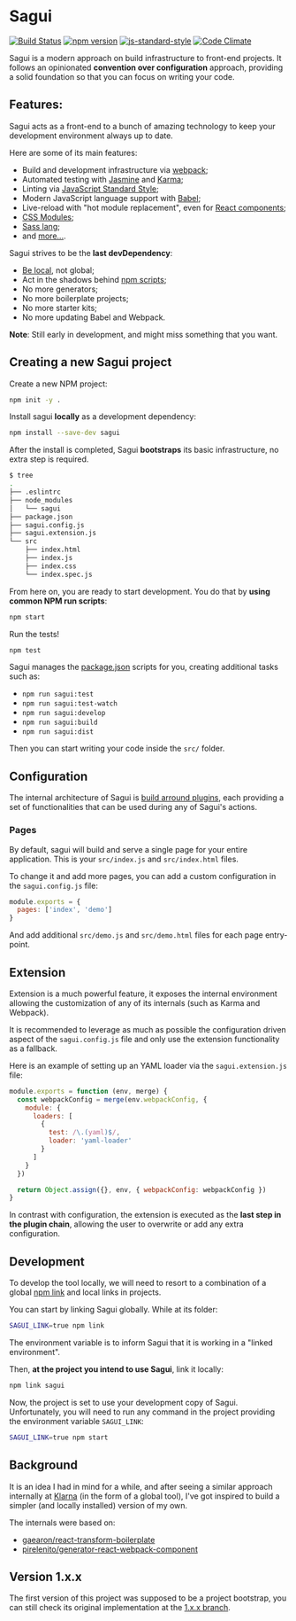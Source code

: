 # Sagui

[![Build Status](https://travis-ci.org/pirelenito/sagui.svg)](https://travis-ci.org/pirelenito/sagui)
[![npm version](https://badge.fury.io/js/sagui.svg)](https://badge.fury.io/js/sagui)
[![js-standard-style](https://img.shields.io/badge/code%20style-standard-brightgreen.svg?style=flat)](https://github.com/feross/standard)
[![Code Climate](https://codeclimate.com/github/pirelenito/sagui/badges/gpa.svg)](https://codeclimate.com/github/pirelenito/sagui)

Sagui is a modern approach on build infrastructure to front-end projects. It follows an opinionated **convention over configuration** approach, providing a solid foundation so that you can focus on writing your code.

## Features:

Sagui acts as a front-end to a bunch of amazing technology to keep your development environment always up to date.

Here are some of its main features:

- Build and development infrastructure via [webpack](http://webpack.github.io/);
- Automated testing with [Jasmine](http://jasmine.github.io/) and [Karma](http://karma-runner.github.io/);
- Linting via [JavaScript Standard Style](http://standardjs.com/);
- Modern JavaScript language support with [Babel](http://babeljs.io/);
- Live-reload with "hot module replacement", even for [React components](https://github.com/gaearon/react-transform);
- [CSS Modules](https://github.com/css-modules);
- [Sass lang](http://sass-lang.com/);
- and [more...](https://github.com/pirelenito/sagui/tree/extend-sagui/src/plugins).

Sagui strives to be the **last devDependency**:

- [Be local](https://twitter.com/pirelenito/status/682571493092515840), not global;
- Act in the shadows behind [npm scripts](https://docs.npmjs.com/misc/scripts);
- No more generators;
- No more boilerplate projects;
- No more starter kits;
- No more updating Babel and Webpack.

**Note**: Still early in development, and might miss something that you want.

## Creating a new Sagui project

Create a new NPM project:

```bash
npm init -y .
```

Install sagui **locally** as a development dependency:

```bash
npm install --save-dev sagui
```

After the install is completed, Sagui **bootstraps** its basic infrastructure, no extra step is required.

```bash
$ tree
.
├── .eslintrc
├── node_modules
│   └── sagui
├── package.json
├── sagui.config.js
├── sagui.extension.js
└── src
    ├── index.html
    ├── index.js
    ├── index.css
    └── index.spec.js
```

From here on, you are ready to start development. You do that by **using common NPM run scripts**:

```bash
npm start
```

Run the tests!

```bash
npm test
```

Sagui manages the [package.json](https://docs.npmjs.com/files/package.json) scripts for you, creating additional tasks such as:

- `npm run sagui:test`
- `npm run sagui:test-watch`
- `npm run sagui:develop`
- `npm run sagui:build`
- `npm run sagui:dist`

Then you can start writing your code inside the `src/` folder.

## Configuration

The internal architecture of Sagui is [build arround plugins](https://github.com/pirelenito/sagui/tree/extend-sagui/src/plugins), each providing a set of functionalities that can be used during any of Sagui's actions.

### Pages

By default, sagui will build and serve a single page for your entire application. This is your `src/index.js` and `src/index.html` files.

To change it and add more pages, you can add a custom configuration in the `sagui.config.js` file:

```js
module.exports = {
  pages: ['index', 'demo']
}
```

And add additional `src/demo.js` and `src/demo.html` files for each page entry-point.

## Extension

Extension is a much powerful feature, it exposes the internal environment allowing the customization of any of its internals (such as Karma and Webpack).

It is recommended to leverage as much as possible the configuration driven aspect of the `sagui.config.js` file and only use the extension functionality as a fallback.

Here is an example of setting up an YAML loader via the `sagui.extension.js` file:

```js
module.exports = function (env, merge) {
  const webpackConfig = merge(env.webpackConfig, {
    module: {
      loaders: [
        {
          test: /\.(yaml)$/,
          loader: 'yaml-loader'
        }
      ]
    }
  })

  return Object.assign({}, env, { webpackConfig: webpackConfig })
}
```

In contrast with configuration, the extension is executed as the **last step in the plugin chain**, allowing the user to overwrite or add any extra configuration.

## Development

To develop the tool locally, we will need to resort to a combination of a global [npm link](https://docs.npmjs.com/cli/link) and local links in projects.

You can start by linking Sagui globally. While at its folder:

```bash
SAGUI_LINK=true npm link
```

The environment variable is to inform Sagui that it is working in a "linked environment".

Then, **at the project you intend to use Sagui**, link it locally:

```bash
npm link sagui
```

Now, the project is set to use your development copy of Sagui. Unfortunately, you will need to run any command in the project providing the environment variable `SAGUI_LINK`:

```bash
SAGUI_LINK=true npm start
```

## Background

It is an idea I had in mind for a while, and after seeing a similar approach internally at [Klarna](https://github.com/klarna) (in the form of a global tool), I've got inspired to build a simpler (and locally installed) version of my own.

The internals were based on:

- [gaearon/react-transform-boilerplate](https://github.com/gaearon/react-transform-boilerplate)
- [pirelenito/generator-react-webpack-component](https://github.com/pirelenito/generator-react-webpack-component)

## Version 1.x.x

The first version of this project was supposed to be a project bootstrap, you can still check its original implementation at the [1.x.x branch](https://github.com/pirelenito/sagui/tree/1.x.x).
